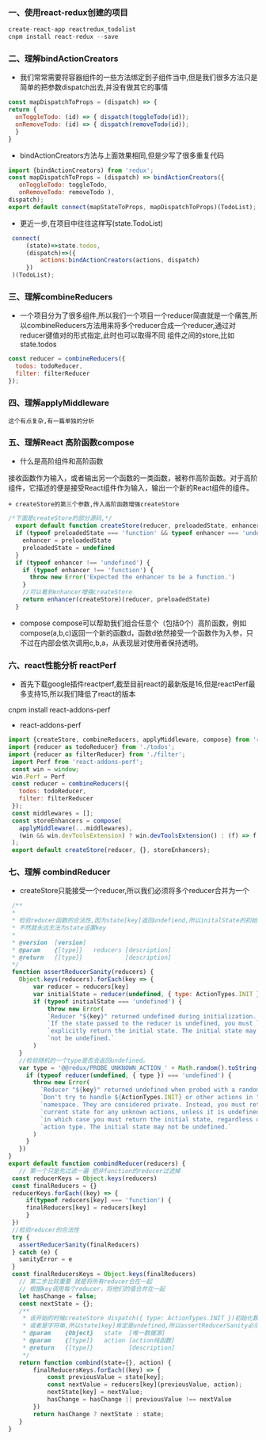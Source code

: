 ### 一、使用react-redux创建的项目
```javascript
create-react-app reactredux_todolist
cnpm install react-redux --save 
```
### 二、理解bindActionCreators

  + 我们常常需要将容器组件的一些方法绑定到子组件当中,但是我们很多方法只是简单的把参数dispatch出去,并没有做其它的事情
```javascript
const mapDispatchToProps = (dispatch) => { 
return { 
  onToggleTodo: (id) => { dispatch(toggleTodo(id)); 
  onRemoveTodo: (id) => { dispatch(removeTodo(id));   
  }
}
```
  + bindActionCreators方法与上面效果相同,但是少写了很多重复代码
```javascript
import {bindActionCreators) from 'redux'; 
const mapDispatchToProps = (dispatch) => bindActionCreators({ 
   onToggleTodo: toggleTodo, 
   onRemoveTodo: removeTodo ), 
dispatch);     
export default connect(mapStateToProps, mapDispatchToProps)(TodoList);
```
   + 更近一步,在项目中往往这样写(state.TodoList)
```javascript
 connect(
     (state)=>state.todos,
     (dispatch)=>({
         actions:bindActionCreators(actions, dispatch)
     })
 )(TodoList);   
```
### 三、理解combineReducers

  + 一个项目分为了很多组件,所以我们一个项目一个reducer简直就是一个痛苦,所以combineReducers方法用来将多个reducer合成一个reducer,通过对reducer键值对的形式指定,此时也可以取得不同 组件之间的store,比如state.todos 
```javascript
const reducer = combineReducers({
  todos: todoReducer,
  filter: filterReducer
});
```

### 四、理解applyMiddleware   

    这个有点复杂,有一篇单独的分析

### 五、理解React 高阶函数compose
  
+ 什么是高阶组件和高阶函数

 接收函数作为输入，或者输出另一个函数的一类函数，被称作高阶函数。对于高阶组件，它描述的便是接受React组件作为输入，输出一个新的React组件的组件。

    + createStore的第三个参数,传入高阶函数增强createStore
```javascript
/*下面是createStore的部分源码,*/     
  export default function createStore(reducer, preloadedState, enhancer) {
  if (typeof preloadedState === 'function' && typeof enhancer === 'undefined') {
    enhancer = preloadedState
    preloadedState = undefined
  }
  if (typeof enhancer !== 'undefined') {
    if (typeof enhancer !== 'function') {
      throw new Error('Expected the enhancer to be a function.')
    }
    //可以看到enhancer增强createStore
    return enhancer(createStore)(reducer, preloadedState)
  }
```      
  + compose
 compose可以帮助我们组合任意个（包括0个）高阶函数，例如compose(a,b,c)返回一个新的函数d，函数d依然接受一个函数作为入参，只不过在内部会依次调用c,b,a，从表现层对使用者保持透明。


###  六、react性能分析 reactPerf
 
  + 首先下载google插件reactperf,截至目前react的最新版是16,但是reactPerf最多支持15,所以我们降低了react的版本
  
   cnpm install react-addons-perf

  + react-addons-perf     
  ```javascript
  import {createStore, combineReducers, applyMiddleware, compose} from 'redux';
  import {reducer as todoReducer} from './todos';
  import {reducer as filterReducer} from './filter';
   import Perf from 'react-addons-perf';
   const win = window;
   win.Perf = Perf
   const reducer = combineReducers({
     todos: todoReducer,
     filter: filterReducer
   });
   const middlewares = [];
   const storeEnhancers = compose(
     applyMiddleware(...middlewares),
     (win && win.devToolsExtension) ? win.devToolsExtension() : (f) => f,
   );
   export default createStore(reducer, {}, storeEnhancers);
  ```

 ### 七、理解 combindReducer
 + createStore只能接受一个reducer,所以我们必须将多个reducer合并为一个
 ```javascript
  /**
  * 
  * 检验reducer函数的合法性,因为state[key]返回undefiend,所以initalState的初始值不能是undefined
  * 不然就永远无法为state设置key
  *
  * @version  [version]
  * @param    {[type]}   reducers [description]
  * @return   {[type]}            [description]
  */
  function assertReducerSanity(reducers) {  
    Object.keys(reducers).forEach(key => {  
        var reducer = reducers[key]  
        var initialState = reducer(undefined, { type: ActionTypes.INIT })  
        if (typeof initialState === 'undefined') {  
            throw new Error(  
            `Reducer "${key}" returned undefined during initialization. ` +  
            `If the state passed to the reducer is undefined, you must ` +  
            `explicitly return the initial state. The initial state may ` +  
            `not be undefined.`  
        )  
    }  
    //检验随机的一个type是否会返回undefined。
    var type = '@@redux/PROBE_UNKNOWN_ACTION_' + Math.random().toString(36).substring(7).split('').join('.')  
      if (typeof reducer(undefined, { type }) === 'undefined') {  
        throw new Error(  
          `Reducer "${key}" returned undefined when probed with a random type. ` +  
          `Don't try to handle ${ActionTypes.INIT} or other actions in "redux/*" ` +  
          `namespace. They are considered private. Instead, you must return the ` +  
          `current state for any unknown actions, unless it is undefined, ` +  
          `in which case you must return the initial state, regardless of the ` +  
          `action type. The initial state may not be undefined.`  
        )  
      }  
    })  
}  
 export default function combindReducer(reducers) {
    // 第一个只是先过滤一遍 把非function的reducer过滤掉
  const reducerKeys = Object.keys(reducers)
  const finalReducers = {}
  reducerKeys.forEach((key) => {
      if(typeof reducers[key] === 'function') {
      finalReducers[key] = reducers[key]
      } 
  })
  //检验reducer的合法性
  try {  
    assertReducerSanity(finalReducers)  
  } catch (e) {  
    sanityError = e  
  }  
  const finalReducersKeys = Object.keys(finalReducers)
    // 第二步比较重要 就是将所有reducer合在一起
    // 根据key调用每个reducer，将他们的值合并在一起
    let hasChange = false;
    const nextState = {};
    /**
     * 该开始的时候createStore dispatch({ type: ActionTypes.INIT })初始化数据,state一般是一个对象
     * 或者是字符串,所以state[key]肯定是undefined,所以assertReducerSanity必须队initstate做出校验 
     * @param    {Object}   state  [唯一数据源]
     * @param    {[type]}   action [action纯函数]
     * @return   {[type]}          [description]
     */
    return function combind(state={}, action) {
        finalReducersKeys.forEach((key) => {
            const previousValue = state[key];
            const nextValue = reducers[key](previousValue, action);
            nextState[key] = nextValue;
            hasChange = hasChange || previousValue !== nextValue
        })
        return hasChange ? nextState : state;
    }
}
 ``` 
